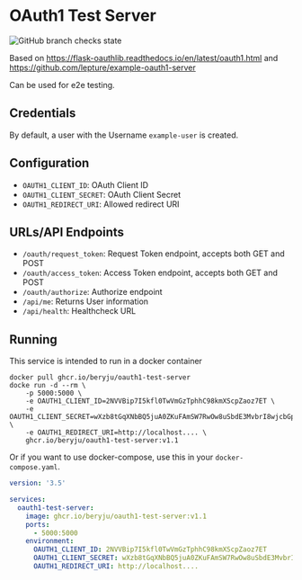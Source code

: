 # OAuth1 Test Server

![GitHub branch checks state](https://img.shields.io/github/checks-status/beryju/oauth1-test-server/main?style=flat-square)

Based on https://flask-oauthlib.readthedocs.io/en/latest/oauth1.html and https://github.com/lepture/example-oauth1-server

Can be used for e2e testing.

## Credentials

By default, a user with the Username `example-user` is created.

## Configuration

- `OAUTH1_CLIENT_ID`: OAuth Client ID
- `OAUTH1_CLIENT_SECRET`: OAuth Client Secret
- `OAUTH1_REDIRECT_URI`: Allowed redirect URI

## URLs/API Endpoints

- `/oauth/request_token`: Request Token endpoint, accepts both GET and POST
- `/oauth/access_token`: Access Token endpoint, accepts both GET and POST
- `/oauth/authorize`: Authorize endpoint
- `/api/me`: Returns User information
- `/api/health`: Healthcheck URL

## Running

This service is intended to run in a docker container

```
docker pull ghcr.io/beryju/oauth1-test-server
docke run -d --rm \
    -p 5000:5000 \
    -e OAUTH1_CLIENT_ID=2NVVBip7I5kfl0TwVmGzTphhC98kmXScpZaoz7ET \
    -e OAUTH1_CLIENT_SECRET=wXzb8tGqXNbBQ5juA0ZKuFAmSW7RwOw8uSbdE3MvbrI8wjcbGp \
    -e OAUTH1_REDIRECT_URI=http://localhost.... \
    ghcr.io/beryju/oauth1-test-server:v1.1
```

Or if you want to use docker-compose, use this in your `docker-compose.yaml`.

```yaml
version: '3.5'

services:
  oauth1-test-server:
    image: ghcr.io/beryju/oauth1-test-server:v1.1
    ports:
      - 5000:5000
    environment:
      OAUTH1_CLIENT_ID: 2NVVBip7I5kfl0TwVmGzTphhC98kmXScpZaoz7ET
      OAUTH1_CLIENT_SECRET: wXzb8tGqXNbBQ5juA0ZKuFAmSW7RwOw8uSbdE3MvbrI8wjcbGp
      OAUTH1_REDIRECT_URI: http://localhost....
```

